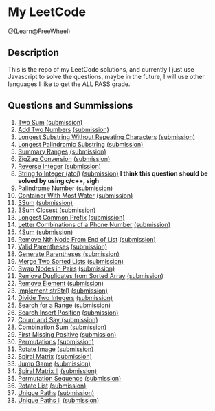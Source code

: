 # My LeetCode
@(Learn@FreeWheel)

## Description
This is the repo of my LeetCode solutions, and currently I just use Javascript to solve the questions, maybe in the future, I will use other languages I like to get the ALL PASS grade.

## Questions and Summissions

1. [Two Sum][1] [(submission)][2]
2. [Add Two Numbers][3] [(submission)][4]
3. [Longest Substring Without Repeating Characters][5] [(submission)][6]
4. [Longest Palindromic Substring][7] [(submission)][8]
5. [Summary Ranges][9] [(submission)][10]
6. [ZigZag Conversion][11] [(submission)][12]
7. [Reverse Integer][13] [(submission)][14]
8. [String to Integer (atoi)][15] [(submission)][16] **I think this question should be solved by using c/c++, sigh**
9. [Palindrome Number][17] [(submission)][18]
10. [Container With Most Water][19] [(submission)][20]
11. [3Sum][21] [(submission)][22]
12. [3Sum Closest][23] [(submission)][24]
13. [Longest Common Prefix][25] [(submission)][26]
14. [Letter Combinations of a Phone Number][27] [(submission)][28]
15. [4Sum][29] [(submission)][30]
16. [Remove Nth Node From End of List][31] [(submission)][32]
17. [Valid Parentheses][33] [(submission)][34]
18. [Generate Parentheses][35] [(submission)][36]
19. [Merge Two Sorted Lists][37] [(submission)][38]
20. [Swap Nodes in Pairs][39] [(submission)][40]
21. [Remove Duplicates from Sorted Array][41] [(submission)][42]
22. [Remove Element][43] [(submission)][44]
23. [Implement strStr()][45] [(submission)][46]
24. [Divide Two Integers][47] [(submission)][48]
25. [Search for a Range][49] [(submission)][50]
26. [Search Insert Position][51] [(submission)][52]
27. [Count and Say ][53] [(submission)][54]
28. [Combination Sum][55] [(submission)][56]
29. [First Missing Positive][57] [(submission)][58]
30. [Permutations][59] [(submission)][60]
31. [Rotate Image][61] [(submission)][62]
32. [Spiral Matrix][63] [(submission)][64]
33. [Jump Game][65] [(submission)][66]
34. [Spiral Matrix II][67] [(submission)][68]
35. [Permutation Sequence][69] [(submission)][70]
36. [Rotate List][71] [(submission)][72]
37. [Unique Paths][73] [(submission)][74]
38. [Unique Paths II][75] [(submission)][76]

  [1]: https://leetcode.com/problems/two-sum/
  [2]: https://github.com/MrHuxu/leetcode/blob/master/submissions/two-sum.js
  [3]: https://leetcode.com/problems/add-two-numbers/
  [4]: https://github.com/MrHuxu/leetcode/blob/master/submissions/add-two-numbers.js
  [5]: https://leetcode.com/problems/longest-substring-without-repeating-characters/
  [6]: https://github.com/MrHuxu/leetcode/blob/master/submissions/longest-substring-without-repeating-characters.js
  [7]: https://leetcode.com/problems/longest-palindromic-substring/
  [8]: https://github.com/MrHuxu/leetcode/blob/master/submissions/longest-palindromic-substring.js
  [9]: https://leetcode.com/problems/summary-ranges/
  [10]: https://github.com/MrHuxu/leetcode/blob/master/submissions/summary-ramges.js
  [11]: https://leetcode.com/problems/zigzag-conversion/
  [12]: https://github.com/MrHuxu/leetcode/blob/master/submissions/zigzag-conversion.js
  [13]: https://leetcode.com/problems/reverse-integer/
  [14]: https://github.com/MrHuxu/leetcode/blob/master/submissions/reverse-integer.js
  [15]: https://leetcode.com/problems/string-to-integer-atoi/
  [16]: https://github.com/MrHuxu/leetcode/blob/master/submissions/string-to-integer-atoi.js
  [17]: https://leetcode.com/problems/palindrome-number/
  [18]: https://github.com/MrHuxu/leetcode/blob/master/submissions/palindrome-number.js
  [19]: https://leetcode.com/problems/container-with-most-water/
  [20]: https://github.com/MrHuxu/leetcode/blob/master/submissions/container-with-most-water.js
  [21]: https://leetcode.com/problems/3sum/
  [22]: https://github.com/MrHuxu/leetcode/blob/master/submissions/3sum.js
  [23]: https://leetcode.com/problems/3sum-closest/
  [24]: https://github.com/MrHuxu/leetcode/blob/master/submissions/3sum-closest.js
  [25]: https://leetcode.com/problems/longest-common-prefix/
  [26]: https://github.com/MrHuxu/leetcode/blob/master/submissions/longest-common-prefix.js
  [27]: https://leetcode.com/problems/letter-combinations-of-a-phone-number/
  [28]: https://github.com/MrHuxu/leetcode/blob/master/submissions/letter-combinations-of-a-phone-number.js
  [29]: https://leetcode.com/problems/4sum/
  [30]: https://github.com/MrHuxu/leetcode/blob/master/submissions/4sum.js
  [31]: https://leetcode.com/problems/remove-nth-node-from-end-of-list/
  [32]: https://github.com/MrHuxu/leetcode/blob/master/submissions/remove-nth-node-from-end-of-list.js
  [33]: https://leetcode.com/problems/valid-parentheses/
  [34]: https://github.com/MrHuxu/leetcode/blob/master/submissions/valid-parentheses.js
  [35]: https://leetcode.com/problems/generate-parentheses/
  [36]: https://github.com/MrHuxu/leetcode/blob/master/submissions/generate-parentheses.js
  [37]: https://leetcode.com/problems/merge-two-sorted-lists/
  [38]: https://github.com/MrHuxu/leetcode/blob/master/submissions/merge-two-sorted-lists.js
  [39]: https://leetcode.com/problems/swap-nodes-in-pairs/
  [40]: https://github.com/MrHuxu/leetcode/blob/master/submissions/swap-nodes-in-pairs.js
  [41]: https://leetcode.com/problems/remove-duplicates-from-sorted-array/
  [42]: https://github.com/MrHuxu/leetcode/blob/master/submissions/remove-duplicates-from-sorted-array.js
  [43]: https://leetcode.com/problems/remove-element/
  [44]: https://github.com/MrHuxu/leetcode/blob/master/submissions/remove-element.js
  [45]: https://leetcode.com/problems/implement-strstr/
  [46]: https://github.com/MrHuxu/leetcode/blob/master/submissions/implement-strstr.js
  [47]: https://leetcode.com/problems/divide-two-integers/
  [48]: https://github.com/MrHuxu/leetcode/blob/master/submissions/divide-two-integers.js
  [49]: https://leetcode.com/problems/search-for-a-range/ 
  [50]: https://github.com/MrHuxu/leetcode/blob/master/submissions/search-for-a-range.js
  [51]: https://leetcode.com/problems/search-insert-position/ 
  [52]: https://github.com/MrHuxu/leetcode/blob/master/submissions/search-insert-position.js
  [53]: https://leetcode.com/problems/count-and-say/ 
  [54]: https://github.com/MrHuxu/leetcode/blob/master/submissions/count-and-say.js
  [55]: https://leetcode.com/problems/combination-sum/ 
  [56]: https://github.com/MrHuxu/leetcode/blob/master/submissions/combination-sum.js
  [57]: https://leetcode.com/problems/first-missing-positive/ 
  [58]: https://github.com/MrHuxu/leetcode/blob/master/submissions/first-missing-positive.js
  [59]: https://leetcode.com/problems/permutations/ 
  [60]: https://github.com/MrHuxu/leetcode/blob/master/submissions/permutations.js
  [61]: https://leetcode.com/problems/rotate-image/ 
  [62]: https://github.com/MrHuxu/leetcode/blob/master/submissions/rotate-image.js
  [63]: https://leetcode.com/problems/spiral-matrix/ 
  [64]: https://github.com/MrHuxu/leetcode/blob/master/submissions/spiral-matrix.js
  [65]: https://leetcode.com/problems/jump-game/ 
  [66]: https://github.com/MrHuxu/leetcode/blob/master/submissions/jump-game.js
  [67]: https://leetcode.com/problems/spiral-matrix-ii/ 
  [68]: https://github.com/MrHuxu/leetcode/blob/master/submissions/spiral-matrix-ii.js
  [69]: https://leetcode.com/problems/permutation-sequence/ 
  [70]: https://github.com/MrHuxu/leetcode/blob/master/submissions/permutation-sequence.js
  [71]: https://leetcode.com/problems/rotate-list/ 
  [72]: https://github.com/MrHuxu/leetcode/blob/master/submissions/rotate-list.js
  [73]: https://leetcode.com/problems/unique-paths/ 
  [74]: https://github.com/MrHuxu/leetcode/blob/master/submissions/unique-paths.js
  [75]: https://leetcode.com/problems/unique-paths-ii/ 
  [76]: https://github.com/MrHuxu/leetcode/blob/master/submissions/unique-paths-ii.js
